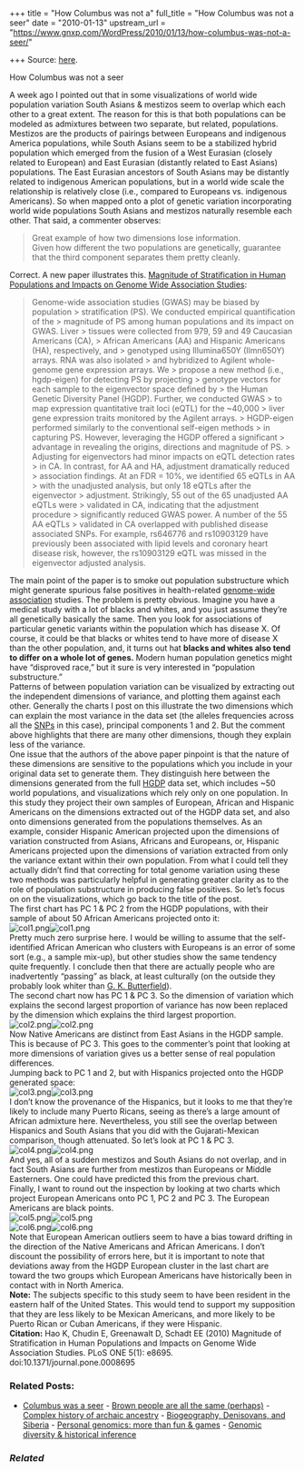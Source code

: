 +++
title = "How Columbus was not a"
full_title = "How Columbus was not a seer"
date = "2010-01-13"
upstream_url = "https://www.gnxp.com/WordPress/2010/01/13/how-columbus-was-not-a-seer/"

+++
Source: [here](https://www.gnxp.com/WordPress/2010/01/13/how-columbus-was-not-a-seer/).

How Columbus was not a seer

A week ago I pointed out that in some visualizations of world wide population variation South Asians & mestizos seem to overlap which each other to a great extent. The reason for this is that both populations can be modeled as admixtures between two separate, but related, populations. Mestizos are the products of pairings between Europeans and indigenous America populations, while South Asians seem to be a stabilized hybrid population which emerged from the fusion of a West Eurasian (closely related to European) and East Eurasian (distantly related to East Asians) populations. The East Eurasian ancestors of South Asians may be distantly related to indigenous American populations, but in a world wide scale the relationship is relatively close (i.e., compared to Europeans vs. indigenous Americans). So when mapped onto a plot of genetic variation incorporating world wide populations South Asians and mestizos naturally resemble each other. That said, a commenter observes:

> Great example of how two dimensions lose information.  
> Given how different the two populations are genetically, guarantee that the third component separates them pretty cleanly.

Correct. A new paper illustrates this. [Magnitude of Stratification in Human Populations and Impacts on Genome Wide Association Studies](http://www.plosone.org/article/info:doi/10.1371/journal.pone.0008695):

> Genome-wide association studies (GWAS) may be biased by population > stratification (PS). We conducted empirical quantification of the > magnitude of PS among human populations and its impact on GWAS. Liver > tissues were collected from 979, 59 and 49 Caucasian Americans (CA), > African Americans (AA) and Hispanic Americans (HA), respectively, and > genotyped using Illumina650Y (Ilmn650Y) arrays. RNA was also isolated > and hybridized to Agilent whole-genome gene expression arrays. We > propose a new method (i.e., hgdp-eigen) for detecting PS by projecting > genotype vectors for each sample to the eigenvector space defined by > the Human Genetic Diversity Panel (HGDP). Further, we conducted GWAS > to map expression quantitative trait loci (eQTL) for the \~40,000 > liver gene expression traits monitored by the Agilent arrays. > HGDP-eigen performed similarly to the conventional self-eigen methods > in capturing PS. However, leveraging the HGDP offered a significant > advantage in revealing the origins, directions and magnitude of PS. > Adjusting for eigenvectors had minor impacts on eQTL detection rates > in CA. In contrast, for AA and HA, adjustment dramatically reduced > association findings. At an FDR = 10%, we identified 65 eQTLs in AA > with the unadjusted analysis, but only 18 eQTLs after the eigenvector > adjustment. Strikingly, 55 out of the 65 unadjusted AA eQTLs were > validated in CA, indicating that the adjustment procedure > significantly reduced GWAS power. A number of the 55 AA eQTLs > validated in CA overlapped with published disease associated SNPs. For example, rs646776 and rs10903129 have previously been associated with lipid levels and coronary heart disease risk, however, the rs10903129 eQTL was missed in the eigenvector adjusted analysis.

  
The main point of the paper is to smoke out population substructure which might generate spurious false positives in health-related [genome-wide association](https://en.wikipedia.org/wiki/Genome-wide_association_study) studies. The problem is pretty obvious. Imagine you have a medical study with a lot of blacks and whites, and you just assume they’re all genetically basically the same. Then you look for associations of particular genetic variants within the population which has disease X. Of course, it could be that blacks or whites tend to have more of disease X than the other population, and, it turns out hat **blacks and whites also tend to differ on a whole lot of genes.** Modern human population genetics might have “disproved race,” but it sure is very interested in “population substructure.”  
Patterns of between population variation can be visualized by extracting out the independent dimensions of variance, and plotting them against each other. Generally the charts I post on this illustrate the two dimensions which can explain the most variance in the data set (the alleles frequencies across all the [SNPs](https://en.wikipedia.org/wiki/Single-nucleotide_polymorphism) in this case), principal components 1 and 2. But the comment above highlights that there are many other dimensions, though they explain less of the variance.  
One issue that the authors of the above paper pinpoint is that the nature of these dimensions are sensitive to the populations which you include in your original data set to generate them. They distinguish here between the dimensions generated from the full [HGDP](https://en.wikipedia.org/wiki/Human_Genome_Diversity_Project) data set, which includes \~50 world populations, and visualizations which rely only on one population. In this study they project their own samples of European, African and Hispanic Americans on the dimensions extracted out of the HGDP data set, and also onto dimensions generated from the populations themselves. As an example, consider Hispanic American projected upon the dimensions of variation constructed from Asians, Africans and Europeans, or, Hispanic Americans projected upon the dimensions of variation extracted from only the variance extant within their own population. From what I could tell they actually didn’t find that correcting for total genome variation using these two methods was particularly helpful in generating greater clarity as to the role of population substructure in producing false positives. So let’s focus on on the visualizations, which go back to the title of the post.  
The first chart has PC 1 & PC 2 from the HGDP populations, with their sample of about 50 African Americans projected onto it:  
![col1.png](https://i0.wp.com/blogs.discovermagazine.com/gnxp/files/col1.png?resize=500%2C490)![col1.png](https://i0.wp.com/blogs.discovermagazine.com/gnxp/files/col1.png?resize=500%2C490)  
Pretty much zero surprise here. I would be willing to assume that the self-identified African American who clusters with Europeans is an error of some sort (e.g., a sample mix-up), but other studies show the same tendency quite frequently. I conclude then that there are actually people who are inadvertently “passing” as black, at least culturally (on the outside they probably look whiter than [G. K. Butterfield](https://en.wikipedia.org/wiki/G._K._Butterfield)).  
The second chart now has PC 1 & PC 3. So the dimension of variation which explains the second largest proportion of variance has now been replaced by the dimension which explains the third largest proportion.  
![col2.png](https://i0.wp.com/blogs.discovermagazine.com/gnxp/files/col2.png?resize=500%2C477)![col2.png](https://i0.wp.com/blogs.discovermagazine.com/gnxp/files/col2.png?resize=500%2C477)  
Now Native Americans are distinct from East Asians in the HGDP sample. This is because of PC 3. This goes to the commenter’s point that looking at more dimensions of variation gives us a better sense of real population differences.  
Jumping back to PC 1 and 2, but with Hispanics projected onto the HGDP generated space:  
![col3.png](https://i0.wp.com/blogs.discovermagazine.com/gnxp/files/col3.png?resize=500%2C503)![col3.png](https://i0.wp.com/blogs.discovermagazine.com/gnxp/files/col3.png?resize=500%2C503)  
I don’t know the provenance of the Hispanics, but it looks to me that they’re likely to include many Puerto Ricans, seeing as there’s a large amount of African admixture here. Nevertheless, you still see the overlap between Hispanics and South Asians that you did with the Gujarati-Mexican comparison, though attenuated. So let’s look at PC 1 & PC 3.  
![col4.png](https://i0.wp.com/blogs.discovermagazine.com/gnxp/files/col4.png?resize=500%2C490)![col4.png](https://i0.wp.com/blogs.discovermagazine.com/gnxp/files/col4.png?resize=500%2C490)  
And yes, all of a sudden mestizos and South Asians do not overlap, and in fact South Asians are further from mestizos than Europeans or Middle Easterners. One could have predicted this from the previous chart.  
Finally, I want to round out the inspection by looking at two charts which project European Americans onto PC 1, PC 2 and PC 3. The European Americans are black points.  
![col5.png](https://i0.wp.com/blogs.discovermagazine.com/gnxp/files/col5.png?resize=500%2C486)![col5.png](https://i0.wp.com/blogs.discovermagazine.com/gnxp/files/col5.png?resize=500%2C486)  
![col6.png](https://i0.wp.com/blogs.discovermagazine.com/gnxp/files/col6.png?resize=500%2C484)![col6.png](https://i0.wp.com/blogs.discovermagazine.com/gnxp/files/col6.png?resize=500%2C484)  
Note that European American outliers seem to have a bias toward drifting in the direction of the Native Americans and African Americans. I don’t discount the possibility of errors here, but it is important to note that deviations away from the HGDP European cluster in the last chart are toward the two groups which European Americans have historically been in contact with in North America.  
**Note:** The subjects specific to this study seem to have been resident in the eastern half of the United States. This would tend to support my supposition that they are less likely to be Mexican Americans, and more likely to be Puerto Rican or Cuban Americans, if they were Hispanic.  
**Citation:** Hao K, Chudin E, Greenawalt D, Schadt EE (2010) Magnitude of Stratification in Human Populations and Impacts on Genome Wide Association Studies. PLoS ONE 5(1): e8695. doi:10.1371/journal.pone.0008695

### Related Posts:

- [Columbus was a
  seer](https://www.gnxp.com/WordPress/2010/01/06/columbus-was-a-seer/) - [Brown people are all the same
  (perhaps)](https://www.gnxp.com/WordPress/2006/12/22/brown-people-are-all-the-same-perhaps/) - [Complex history of archaic
  ancestry](https://www.gnxp.com/WordPress/2021/07/19/complex-history-of-archaic-ancestry/) - [Biogeography, Denisovans, and
  Siberia](https://www.gnxp.com/WordPress/2020/06/05/biogeography-denisovans-and-siberia/) - [Personal genomics: more than fun &
  games](https://www.gnxp.com/WordPress/2011/11/10/personal-genomics-more-than-fun-games/) - [Genomic diversity & historical
  inference](https://www.gnxp.com/WordPress/2009/02/16/genomic-diversity-historical-inference/)

### *Related*

[](https://www.addtoany.com/add_to/facebook?linkurl=https%3A%2F%2Fwww.gnxp.com%2FWordPress%2F2010%2F01%2F13%2Fhow-columbus-was-not-a-seer%2F&linkname=How%20Columbus%20was%20not%20a%20seer "Facebook")[](https://www.addtoany.com/add_to/twitter?linkurl=https%3A%2F%2Fwww.gnxp.com%2FWordPress%2F2010%2F01%2F13%2Fhow-columbus-was-not-a-seer%2F&linkname=How%20Columbus%20was%20not%20a%20seer "Twitter")[](https://www.addtoany.com/add_to/email?linkurl=https%3A%2F%2Fwww.gnxp.com%2FWordPress%2F2010%2F01%2F13%2Fhow-columbus-was-not-a-seer%2F&linkname=How%20Columbus%20was%20not%20a%20seer "Email")[](https://www.addtoany.com/share)

